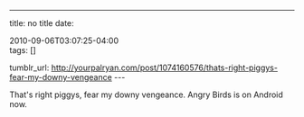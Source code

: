 ---
title: no title
date:

 2010-09-06T03:07:25-04:00  
tags:  []

tumblr_url:
http://yourpalryan.com/post/1074160576/thats-right-piggys-fear-my-downy-vengeance
\-\--

That's right piggys, fear my downy vengeance. Angry Birds is on Android
now.
